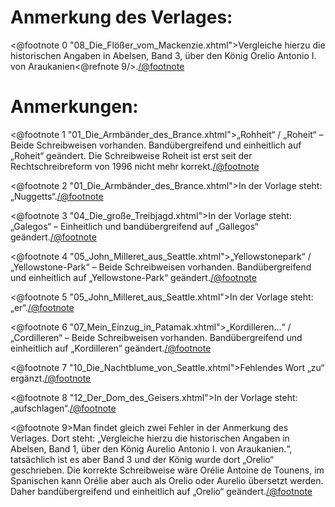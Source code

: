 Anmerkung des Verlages:
=======================

<@footnote 0 "08_Die_Flößer_vom_Mackenzie.xhtml">Vergleiche hierzu die historischen Angaben in Abelsen, Band 3, über den König Orelio Antonio I. von Araukanien<@refnote 9/>.</@footnote>

Anmerkungen:
============

<@footnote 1 "01_Die_Armbänder_des_Brance.xhtml">„Rohheit“ / „Roheit“ – Beide Schreibweisen vorhanden. Bandübergreifend und einheitlich auf „Roheit“ geändert. Die Schreibweise Roheit ist erst seit der Rechtschreibreform von 1996 nicht mehr korrekt.</@footnote>

<@footnote 2 "01_Die_Armbänder_des_Brance.xhtml">In der Vorlage steht: „Nuggetts“.</@footnote>

<@footnote 3 "04_Die_große_Treibjagd.xhtml">In der Vorlage steht: „Galegos“ – Einheitlich und bandübergreifend auf „Gallegos“ geändert.</@footnote>

<@footnote 4 "05_John_Milleret_aus_Seattle.xhtml">„Yellowstonepark“ / „Yellowstone-Park“ – Beide Schreibweisen vorhanden. Bandübergreifend und einheitlich auf „Yellowstone-Park“ geändert.</@footnote>

<@footnote 5 "05_John_Milleret_aus_Seattle.xhtml">In der Vorlage steht: „er“.</@footnote>

<@footnote 6 "07_Mein_Einzug_in_Patamak.xhtml">„Kordilleren…“ / „Cordilleren“ – Beide Schreibweisen vorhanden. Bandübergreifend und einheitlich auf „Kordilleren“ geändert.</@footnote>

<@footnote 7 "10_Die_Nachtblume_von_Seattle.xhtml">Fehlendes Wort „zu“ ergänzt.</@footnote>

<@footnote 8 "12_Der_Dom_des_Geisers.xhtml">In der Vorlage steht: „aufschlagen“.</@footnote>

<@footnote 9>Man findet gleich zwei Fehler in der Anmerkung des Verlages. Dort steht: „Vergleiche hierzu die historischen Angaben in Abelsen, Band 1, über den König Aurelio Antonio I. von Araukanien.“, tatsächlich ist es aber Band 3 und der König wurde dort „Orelio“ geschrieben. Die korrekte Schreibweise wäre Orélie Antoine de Tounens, im Spanischen kann Orélie aber auch als Orelio oder Aurelio übersetzt werden. Daher bandübergreifend und einheitlich auf „Orelio“ geändert.</@footnote>

